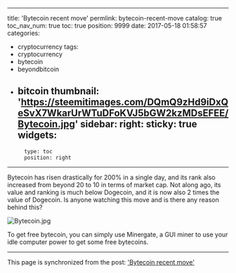 
---
title: 'Bytecoin recent move'
permlink: bytecoin-recent-move
catalog: true
toc_nav_num: true
toc: true
position: 9999
date: 2017-05-18 01:58:57
categories:
- cryptocurrency
tags:
- cryptocurrency
- bytecoin
- beyondbitcoin
- bitcoin
thumbnail: 'https://steemitimages.com/DQmQ9zHd9iDxQeSvX7WkarUrWTuDFoKVJ5bGW2kzMDsEFEE/Bytecoin.jpg'
sidebar:
    right:
        sticky: true
widgets:
    -
        type: toc
        position: right
---


Bytecoin has risen drastically for 200% in a single day, and its rank also increased from beyond 20 to 10 in terms of market cap. Not along ago, its value and ranking is much below Dogecoin, and it is now also 2 times the value of Dogecoin. Is anyone watching this move and is there any reason behind this? 

![Bytecoin.jpg](https://steemitimages.com/DQmQ9zHd9iDxQeSvX7WkarUrWTuDFoKVJ5bGW2kzMDsEFEE/Bytecoin.jpg)

To get free bytecoin, you can simply use Minergate, a GUI miner to use your idle computer power to get some free bytecoins.

- - -

This page is synchronized from the post: ['Bytecoin recent move'](https://steemit.com/@htliao/bytecoin-recent-move)
